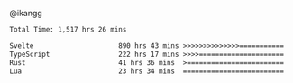 @ikangg
<!--START_SECTION:waka-->

```txt
Total Time: 1,517 hrs 26 mins

Svelte                     890 hrs 43 mins >>>>>>>>>>>>>>===========   57.90 %
TypeScript                 222 hrs 17 mins >>>>=====================   14.45 %
Rust                       41 hrs 36 mins  >========================   02.70 %
Lua                        23 hrs 34 mins  =========================   01.53 %
```

<!--END_SECTION:waka-->
